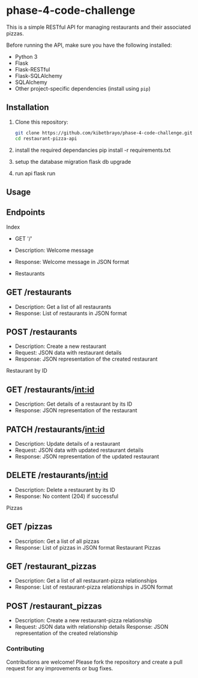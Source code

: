 # phase-4-code-challenge

This is a simple RESTful API for managing restaurants and their associated pizzas.

Before running the API, make sure you have the following installed:

- Python 3
- Flask
- Flask-RESTful
- Flask-SQLAlchemy
- SQLAlchemy
- Other project-specific dependencies (install using `pip`)

## Installation

1. Clone this repository:

   ```bash
   git clone https://github.com/kibetbrayo/phase-4-code-challenge.git
   cd restaurant-pizza-api

2. install the required dependancies
      pip install -r requirements.txt

3. setup the database migration
    flask db upgrade

4. run api
     flask run

## Usage

## Endpoints

Index

- GET '/'

- Description: Welcome message
- Response: Welcome message in JSON format
- Restaurants

## GET /restaurants

- Description: Get a list of all restaurants
- Response: List of restaurants in JSON format

## POST /restaurants

- Description: Create a new restaurant
- Request: JSON data with restaurant details
- Response: JSON representation of the created restaurant

Restaurant by ID

## GET /restaurants/<int:id>

- Description: Get details of a restaurant by its ID
- Response: JSON representation of the restaurant

## PATCH /restaurants/<int:id>

- Description: Update details of a restaurant
- Request: JSON data with updated restaurant details
- Response: JSON representation of the updated restaurant

## DELETE /restaurants/<int:id>

- Description: Delete a restaurant by its ID
- Response: No content (204) if successful

Pizzas

## GET /pizzas

- Description: Get a list of all pizzas
- Response: List of pizzas in JSON format
Restaurant Pizzas

## GET /restaurant_pizzas

- Description: Get a list of all restaurant-pizza relationships
- Response: List of restaurant-pizza relationships in JSON format

## POST /restaurant_pizzas

- Description: Create a new restaurant-pizza relationship
- Request: JSON data with relationship details
Response: JSON representation of the created relationship

### Contributing

Contributions are welcome! Please fork the repository and create a pull request for any improvements or bug fixes.     

